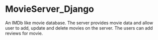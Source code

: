 # MovieServer_Django
An IMDb like movie database. The server provides movie data and allow user to add, update and delete movies on the server. The users can add reviews for movie.
